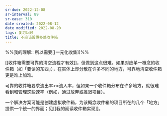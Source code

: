 ```yaml
---
sr-due: 2022-12-08
sr-interval: 89
sr-ease: 310
date created: 2022-08-12
date modified: 2022-08-20
tags: 复习回顾
title: 不应该设置多处收件箱
---
```


%%我的理解:: 所以需要[[一元化收集]]%%

[[收件箱需要可靠的清空流程才有效]]，但做到这点很难。如果对应单一概念的收件箱（如「要读的东西」），在实体上却分散在许多不同的地方，可靠地清空收件箱更是难上加难。

可靠的收件箱要求流出率>=流入率，但如果一个收件箱分布在许多地方，就很难看到和管理这些速率（例如，通过放弃或推迟项目）。

一个解决方案可能是创建虚拟收件箱，为该概念收件箱的项目所在的几个「地方」提供一个统一的界面；见[[我的阅读收件箱实现]]。
